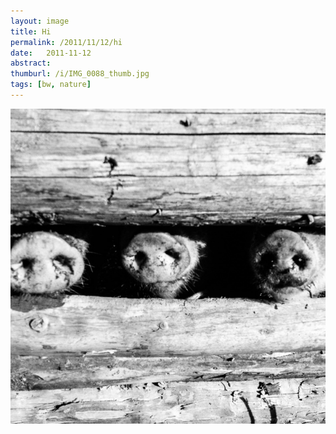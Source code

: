 ```yaml
---
layout: image
title: Hi
permalink: /2011/11/12/hi
date:   2011-11-12
abstract: 
thumburl: /i/IMG_0088_thumb.jpg
tags: [bw, nature]
---
```

![](/i/IMG_0088.jpg)

